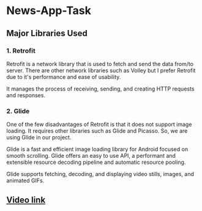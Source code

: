 # News-App-Task

## Major Libraries Used

### 1. Retrofit

Retrofit is a network library that is used to fetch and send the data from/to server. There are other network libraries such as Volley but I prefer Retrofit due to it's performance and ease of usability.

It manages the process of receiving, sending, and creating HTTP requests and responses.

### 2. Glide

One of the few disadvantages of Retrofit is that it does not support image loading. It requires other libraries such as Glide and Picasso. So, we are using Glide in our project.

Glide is a fast and efficient image loading library for Android focused on smooth scrolling. Glide offers an easy to use API, a performant and extensible resource decoding pipeline and automatic resource pooling.

Glide supports fetching, decoding, and displaying video stills, images, and animated GIFs.


## [Video link](ttps://drive.google.com/file/d/11pVoY6JZEFOdTWj67F1JQAS1lHijg3KZ/view?usp=sharing)
